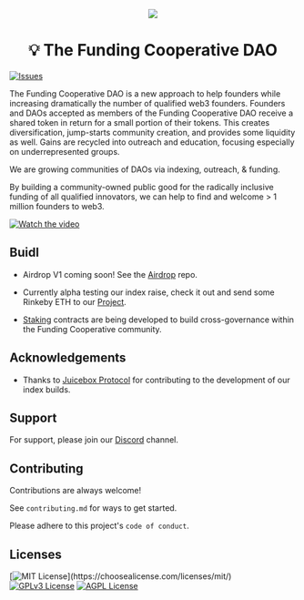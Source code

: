 
<p align="center">
 <img src="https://user-images.githubusercontent.com/101847688/175663112-2f16f5c8-e91e-40fb-8f8e-e1e9510e7b45.png">
</p>

<h1 align="center">💡 The Funding Cooperative DAO</h1>

[![Issues](https://img.shields.io/github/issues/The-Funding-Cooperative-DAO/docs)](https://github.com/issues)

The Funding Cooperative DAO is a new approach to help founders while increasing dramatically the number of qualified web3 founders. Founders and DAOs accepted as members of the Funding Cooperative DAO receive a shared token in return for a small portion of their tokens. This creates diversification, jump-starts community creation, and provides some liquidity as well. Gains are recycled into outreach and education, focusing especially on underrepresented groups.

We are growing communities of DAOs via indexing, outreach, & funding.

By building a community-owned public good for the radically inclusive funding of all qualified innovators,
we can help to find and welcome > 1 million founders to web3.

[![Watch the video](https://img.youtube.com/vi/pKkORzVEQ9s/maxresdefault.jpg)](https://youtu.be/pKkORzVEQ9s)

## Buidl

- Airdrop V1 coming soon! See the [Airdrop](https://github.com/The-Funding-Cooperative-DAO/Merkle-Airdrop-Site) repo.
- Currently alpha testing our index raise, check it out and send some Rinkeby ETH to our [Project](https://rinkeby.juicebox.money/#/v2/p/4113).
 

- [Staking](https://github.com/The-Funding-Cooperative-DAO/StakingToken) contracts are being developed to build cross-governance within the Funding Cooperative community.


## Acknowledgements

 - Thanks to [Juicebox Protocol](https://github.com/jbx-protocol) for contributing to the development of our index builds.


## Support

For support, please join our [Discord](https://discord.gg/qHntazBA) channel.


## Contributing

Contributions are always welcome!

See `contributing.md` for ways to get started.

Please adhere to this project's `code of conduct`.


## Licenses


[![MIT License](https://img.shields.io/apm/l/atomic-design-ui.svg?)](https://choosealicense.com/licenses/mit/)
[![GPLv3 License](https://img.shields.io/badge/License-GPL%20v3-yellow.svg)](https://opensource.org/licenses/)
[![AGPL License](https://img.shields.io/badge/license-AGPL-blue.svg)](http://www.gnu.org/licenses/agpl-3.0)

